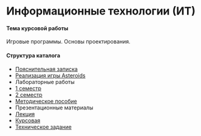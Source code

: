 Информационные технологии (ИТ)
=========================

#### Тема курсовой работы
Игровые программы. Основы проектирования.

#### Структура каталога
* [Пояснительная записка](abstract)
* [Реализация игры Asteroids](game)
* Лабораторные работы
 * [1 семестр](lab-old)
 * [2 семестр](lab-new)
* [Методическое пособие](manual)
* Презентационные материалы
 * [Лекция](presentation-lesson)
 * [Курсовая](presentation-cad)
* [Техническое задание](specification)